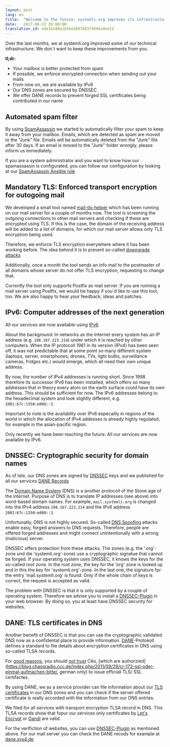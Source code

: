 ```yaml
---
layout: post
lang: en
title:  "Welcome to the future: systemli.org improves its infrastructure"
date:   2017-06-22 20:00:00
translation_id: ede1b180a1b3ee2847b83f469ea4ee12
---
```


Over the last months, we at systemli.org improved some of our technical infrastructure. We don´t want to keep these improvements from you.

**tl;dr:**

  * Your mailbox is better protected from spam
  * If possible, we enforce encrypted connection when sending out your mails
  * From now on, we are available by IPv6
  * Our DNS zones are secured by DNSSEC
  * We offer DANE records to prevent forged SSL certificates being contributed in our name

<!--more-->

## Automated spam filter 

By using [SpamAssassin](https://en.wikipedia.org/wiki/SpamAssassin) we started to automatically filter your spam to keep it away from your mailbox.
Emails, which are detected as spam are moved to the "Junk" file. Emails will be automatically deleted from the "Junk" file after 30 days. 
If an email is moved to the "Junk" folder wrongly, please inform us immediately. 

If you are a system administrator and you want to know how our spamassassin is configurated, you can follow our configuration by looking at our [SpamAssassin Ansible role](https://github.com/systemli/ansible-role-spamassassin) 

## Mandatory TLS: Enforced transport encryption for outogoing mail

We developed a small tool named [mail-tls-helper](https://github.com/systemli/mail-tls-helper) which has been running on our mail server for a couple of months now. The tool is screening the outgoing connections to other mail servers and checking if these are encrypted using TLS. If this is the case, the domain of the receiving address will be added to a list of domains, for which our mail server allows only TLS encryption being used.

Therefore, we enforce TLS encryption everywhere where it has been working before. The idea behind it is to prevent so-called [downgrade attacks](https://en.wikipedia.org/wiki/Downgrade_attack)

Additionally, once a month the tool sends an info mail to the postmaster of all domains whose server do not offer TLS encryption, requesting to change that.

Currently the tool only supports Postfix as mail server. If you are running a mail server using Postfix, we would be happy if you´d like to use this tool, too. We are also happy to hear your feedback, ideas and patches.

## IPv6: Computer addresses of the next generation

All our services are now available using [IPv6](https://en.wikipedia.org/wiki/IPv6).

About the background: In networks as the Internet every system has an IP address (e.g. `198.167.223.214`) under which it is reached by other computers. When the IP protocoll 1981 in its version (IPv4) has been seen off, it was not predictable that at some point so many different system (laptops, server, smartphones, drones, TVs, light bulbs, surveillance cameras, fridges etc.) would emerge, which all need their own unique address.

By now, the number of IPv4 addresses is running short. Since 1998 therefore its successor IPv6 has been installed, which offers so many addresses that in theory every atom on the earth surface could have its own address. This should be sufficient for now. The IPv6 addresses belong to the hexadecimal system and look slightly different, e.g. `2001:67c:1350:e000::3`.

Important to note is the availablity over IPv6 especailly in regions of the world in which the allocation of IPv4 addesses is already highly regulated, for example in the asian-pacific region.

Only recently we have been reaching the future: All our services are now available by IPv6.


## DNSSEC: Cryptographic security for domain names

As of late, our DNS zones are signed by [DNSSEC](https://en.wikipedia.org/wiki/Domain_Name_System_Security_Extensions) keys and we published for all our services [DANE Records](https://en.wikipedia.org/wiki/DNS-based_Authentication_of_Named_Entities) 

The [Domain Name System](https://en.wikipedia.org/wiki/Domain_Name_System) (DNS) is a another protocoll of the Stone age of the internet. Purpose of DNS is to translate IP addresses (see above) into word-based domain names. For example, `mail.systemli.org` is changed into the IPv4 address `198.167.223.214` and the IPv6 address `2001:67c:1350:e000::3`. 

Unfortunatly, DNS is not highly secured. So-called [DNS Spoofing](https://en.wikipedia.org/wiki/DNS_spoofing) attacks enable easy, forged answers to DNS requests. Therefore, people are offered forged addresses and might connect unintentionally with a wrong (malicious) server.

DNSSEC offers protection from these attacks. The zones (e.g. the '.org'-zone und die 'systemli.org'-zone) use a cryptographic signatue that cannot be forged. If your operating system uses DNSSEC, it knows the keys for the so-called root zone. In the root zone, the key for the 'org' zone is looked up and in this the key for 'systemli.org'-zone. In the last one, the signature fpr the entry 'mail.systemli.org' is found. Only if the whole chain of keys is correct, the request is accepted as valid.

The problem with DNSSEC is that it is only supported by a couple of operating system. Therefore we advise you to install a [DNSSEC-Plugin](https://www.dnssec-validator.cz/pages/download.html) in your web browser. By doing so, you at least have DNSSEC security for websites.


## DANE: TLS certificates in DNS

Another benefit of DNSSEC is that you can use the cryptographic validated DNS now as a confidental place to provide information. [DANE](https://en.wikipedia.org/wiki/DNS-based_Authentication_of_Named_Entities)-Protokoll defines a standard to file details about encryption certificates in DNS using so-called TLSA records.

For [good reasons](https://www.eff.org/deeplinks/2010/03/researchers-reveal-likelihood-governments-fake-ssl), you should [not trust](https://www.wired.com/2010/03/packet-forensics/) CAs, [which are authorzied](https://blog.chaosradio.ccc.de/index.php/2011/09/29/cr-172-ssl-oder-einmal-aufmachen-bitte/, german only) to issue officiall TLS/ SSL certifactes.

By using DANE, we as a service provider can file information about our [TLS certificates](https://en.wikipedia.org/wiki/Transport_Layer_Security) in our DNS zones and you can check if the server offered certificate is really accorded with the information from our DNS entries.

We filed for all services with transport encryption TLSA record in DNS. This TLSA records show that fopur our services only certificates by [Let's Encrypt](https://letsencrypt.org/) or [Gandi](https://www.gandi.net/) are valid.

For the verifiction of websites, you can use [DNSSEC-Plugin](https://www.dnssec-validator.cz/pages/download.html) as mentioned above. For our mail server you can check the DANE recods for example at [dane.sys4.de](https://dane.sys4.de/smtp/systemli.org).
